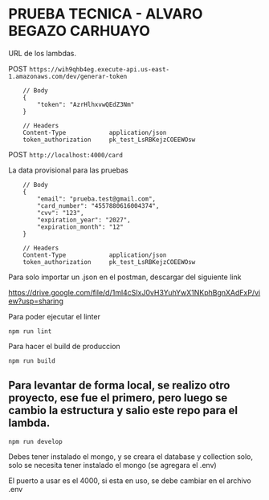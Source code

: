 # PRUEBA TECNICA - ALVARO BEGAZO CARHUAYO

URL de los lambdas.

POST ```https://wih9qhb4eg.execute-api.us-east-1.amazonaws.com/dev/generar-token```



```
    // Body
    {
        "token": "AzrHlhxvwQEdZ3Nm"
    }

    // Headers 
    Content-Type            application/json
    token_authorization     pk_test_LsRBKejzCOEEWOsw

```

POST ```http://localhost:4000/card```

La data provisional para las pruebas 

```
    // Body
    {
        "email": "prueba.test@gmail.com",
        "card_number": "4557880616004374",
        "cvv": "123",
        "expiration_year": "2027",
        "expiration_month": "12"
    }

    // Headers 
    Content-Type            application/json
    token_authorization     pk_test_LsRBKejzCOEEWOsw

```

Para solo importar un .json en el postman, descargar del siguiente link

https://drive.google.com/file/d/1ml4cSIxJ0vH3YuhYwX1NKphBgnXAdFxP/view?usp=sharing


Para poder ejecutar el linter

```npm run lint ```

Para hacer el build de produccion

```npm run build```

## Para levantar de forma local, se realizo otro proyecto, ese fue el primero, pero luego se cambio la estructura y salio este repo para el lambda.

```npm run develop```

Debes tener instalado el mongo, y se creara el database y collection solo, solo se necesita tener instalado el mongo (se agregara el .env)

El puerto a usar es el 4000, si esta en uso, se debe cambiar en el archivo .env
